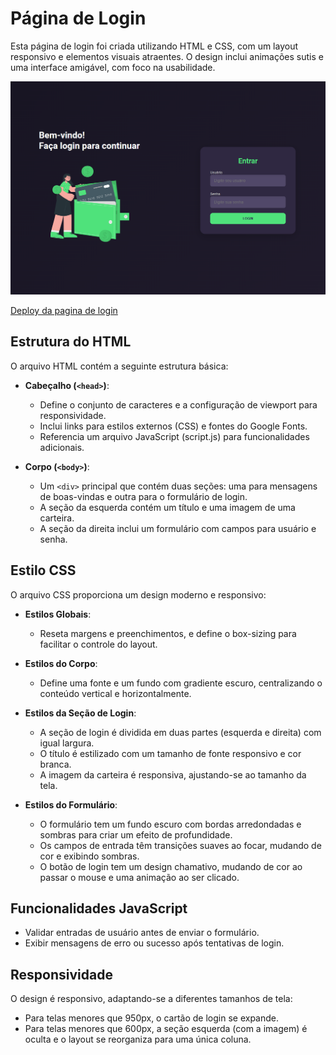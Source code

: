 # Página de Login

Esta página de login foi criada utilizando HTML e CSS, com um layout responsivo e elementos visuais atraentes. O design inclui animações sutis e uma interface amigável, com foco na usabilidade.

![Pagina de Login Print](login-page.png)

[Deploy da pagina de login](https://mikavaldivino.github.io/login-dark-green/)

## Estrutura do HTML

O arquivo HTML contém a seguinte estrutura básica:

- **Cabeçalho (`<head>`)**:
  - Define o conjunto de caracteres e a configuração de viewport para responsividade.
  - Inclui links para estilos externos (CSS) e fontes do Google Fonts.
  - Referencia um arquivo JavaScript (script.js) para funcionalidades adicionais.

- **Corpo (`<body>`)**:
  - Um `<div>` principal que contém duas seções: uma para mensagens de boas-vindas e outra para o formulário de login.
  - A seção da esquerda contém um título e uma imagem de uma carteira.
  - A seção da direita inclui um formulário com campos para usuário e senha.

## Estilo CSS

O arquivo CSS proporciona um design moderno e responsivo:

- **Estilos Globais**:
  - Reseta margens e preenchimentos, e define o box-sizing para facilitar o controle do layout.

- **Estilos do Corpo**:
  - Define uma fonte e um fundo com gradiente escuro, centralizando o conteúdo vertical e horizontalmente.

- **Estilos da Seção de Login**:
  - A seção de login é dividida em duas partes (esquerda e direita) com igual largura.
  - O título é estilizado com um tamanho de fonte responsivo e cor branca.
  - A imagem da carteira é responsiva, ajustando-se ao tamanho da tela.

- **Estilos do Formulário**:
  - O formulário tem um fundo escuro com bordas arredondadas e sombras para criar um efeito de profundidade.
  - Os campos de entrada têm transições suaves ao focar, mudando de cor e exibindo sombras.
  - O botão de login tem um design chamativo, mudando de cor ao passar o mouse e uma animação ao ser clicado.

## Funcionalidades JavaScript

- Validar entradas de usuário antes de enviar o formulário.
- Exibir mensagens de erro ou sucesso após tentativas de login.

## Responsividade

O design é responsivo, adaptando-se a diferentes tamanhos de tela:

- Para telas menores que 950px, o cartão de login se expande.
- Para telas menores que 600px, a seção esquerda (com a imagem) é oculta e o layout se reorganiza para uma única coluna.


